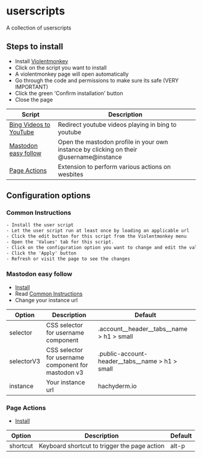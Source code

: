 # userscripts

A collection of userscripts

## Steps to install

- Install [Violentmonkey](https://violentmonkey.github.io/get-it/)
- Click on the script you want to install
- A violentmonkey page will open automatically
- Go through the code and permissions to make sure its safe (VERY IMPORTANT)
- Click the green 'Confirm installation' button
- Close the page

|Script|Description|
|---|---|
|[Bing Videos to YouTube]|Redirect youtube videos playing in bing to youtube|
|[Mastodon easy follow]|Open the mastodon profile in your own instance by clicking on their @username@instance|
|[Page Actions]|Extension to perform various actions on wesbites|

## Configuration options

### Common Instructions

```txt
- Install the user script
- Let the user script run at least once by loading an applicable url
- Click the edit button for this script from the Violentmonkey menu
- Open the 'Values' tab for this script.
- Click on the configuration option you want to change and edit the value
- Click the 'Apply' button
- Refresh or visit the page to see the changes
```

### Mastodon easy follow

- [Install](https://github.com/agrmohit/userscripts/raw/main/mastodon-easy-follow.user.js)
- Read [Common Instructions](#common-instructions)
- Change your instance url

|Option|Description|Default|
|---|---|---|
|selector|CSS selector for username component|.account__header__tabs__name > h1 > small|
|selectorV3|CSS selector for username component for mastodon v3|.public-account-header__tabs__name > h1 > small|
|instance|Your instance url|hachyderm.io|

### Page Actions

- [Install](https://github.com/agrmohit/userscripts/raw/main/page-actions.user.js)

|Option|Description|Default|
|---|---|---|
|shortcut|Keyboard shortcut to trigger the page action|alt-p|

[Bing Videos to YouTube]: https://github.com/agrmohit/userscripts/raw/main/bing-videos-to-youtube.user.js
[Mastodon easy follow]: #mastodon-easy-follow
[Page Actions]: #page-actions
